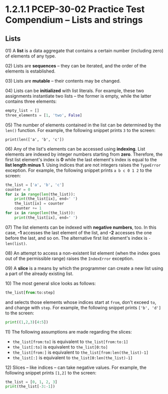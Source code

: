# 1.2.1.1 PCEP-30-02 Practice Test Compendium – Lists and strings

## Lists

01\) A **list** is a data aggregate that contains a certain number (including zero) of elements of any type.

02\) Lists are **sequences** – they can be iterated, and the order of the elements is established.

03\) Lists are **mutable** – their contents may be changed.

04\) Lists can be **initialized** with list literals. For example, these two assignments instantiate two lists – the former is empty, while the latter contains three elements:

```python
empty_list = []
three_elements = [1, 'two', False]
```

05\) The number of elements contained in the list can be determined by the `len()` function. For example, the following snippet prints `3` to the screen:

```
print(len(['a', 'b', 'c'])
```

06\) Any of the list's elements can be accessed using **indexing**. List elements are indexed by integer numbers starting from **zero**. Therefore, the first list element's index is **0** while the last element's index is equal to the **list length minus 1**. Using indices that are not integers raises the `TypeError` exception. For example, the following snippet prints `a b c 0 1 2` to the screen:

```python
the_list = ['a', 'b', 'c']
counter = 0
for ix in range(len(the_list)):
    print(the_list[ix], end=' ')
    the_list[ix] = counter
    counter += 1
for ix in range(len(the_list)):
    print(the_list[ix], end=' ')
```

07\) The list elements can be indexed with **negative numbers**, too. In this case, **-1** accesses the last element of the list, and **-2** accesses the one before the last, and so on. The alternative first list element's index is `-len(list)`.

08\) An attempt to access a non-existent list element (when the index goes out of the permissible range) raises the `IndexError` exception.

09\) A **slice** is a means by which the programmer can create a new list using a part of the already existing list.

10\) The most general slice looks as follows:

```python
the_list[from:to:step]
```

and selects those elements whose indices start at `from`, don't exceed `to`, and change with `step`. For example, the following snippet prints `['b', 'd']` to the screen:

```python
print((1,2,3)[4:5])
```

11\) The following assumptions are made regarding the slices:

* `the_list[from:to]` is equivalent to `the_list[from:to:1]`
* `the_list[:to]` is equivalent to `the_list[0:to]`
* `the_list[from:]` is equivalent to `the_list[from:len(the_list)-1]`
* `the_list[:]` is equivalent to `the_list[0:len(the_list)-1]`

12\) Slices – like indices – can take negative values. For example, the following snippet prints `[1,2]` to the screen:

```python
the_list = [0, 1, 2, 3]
print(the_list[-3:-1])
```
